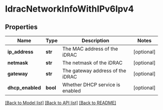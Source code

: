 # IdracNetworkInfoWithIPv6Ipv4

## Properties
Name | Type | Description | Notes
------------ | ------------- | ------------- | -------------
**ip_address** | **str** | The MAC address of the iDRAC | [optional] 
**netmask** | **str** | The netmask of the iDRAC | [optional] 
**gateway** | **str** | The gateway address of the iDRAC | [optional] 
**dhcp_enabled** | **bool** | Whether DHCP service is enabled | [optional] 

[[Back to Model list]](../README.md#documentation-for-models) [[Back to API list]](../README.md#documentation-for-api-endpoints) [[Back to README]](../README.md)

